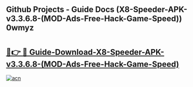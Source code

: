 ## Github Projects - Guide Docs (X8-Speeder-APK-v3.3.6.8-(MOD-Ads-Free-Hack-Game-Speed)) 0wmyz

# <h2><a href="https://apkcomod.com?title=X8-Speeder-APK-v3.3.6.8-(MOD-Ads-Free-Hack-Game-Speed)">🔗👉 🔴 Guide-Download-X8-Speeder-APK-v3.3.6.8-(MOD-Ads-Free-Hack-Game-Speed) </a></h2>

[![acn](https://github.com/user-attachments/assets/0f9c940e-d8b0-45ae-aac7-cd30a18b3e1c)](https://apkcomod.com?title=X8-Speeder-APK-v3.3.6.8-(MOD-Ads-Free-Hack-Game-Speed))
